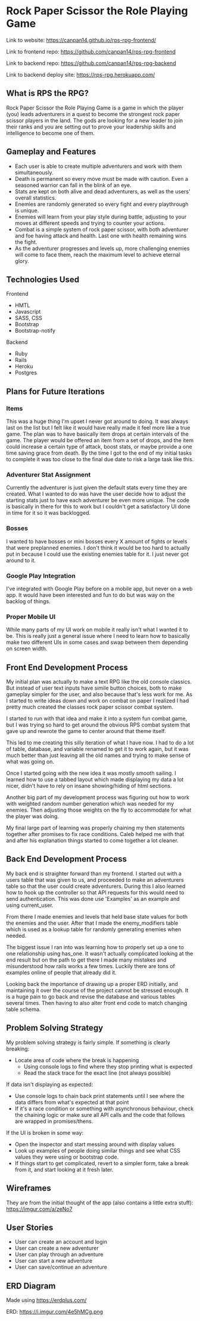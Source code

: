 # Rock Paper Scissor the Role Playing Game

Link to website: https://canpan14.github.io/rps-rpg-frontend/

Link to frontend repo: https://github.com/canpan14/rps-rpg-frontend

Link to backend repo: https://github.com/canpan14/rps-rpg-backend

Link to backend deploy site: https://rps-rpg.herokuapp.com/

## What is RPS the RPG?
Rock Paper Scissor the Role Playing Game is a game in which the player (you) leads adventurers in a quest to become the strongest rock paper scissor players in the land. The gods are looking for a new leader to join their ranks and you are setting out to prove your leadership skills and intelligence to become one of them.

## Gameplay and Features
- Each user is able to create multiple adventurers and work with them simultaneously.
- Death is permanent so every move must be made with caution. Even a seasoned warrior can fall in the blink of an eye.
- Stats are kept on both alive and dead adventurers, as well as the users' overall statistics.
- Enemies are randomly generated so every fight and every playthrough is unique.
- Enemies will learn from your play style during battle, adjusting to your moves at different speeds and trying to counter your actions.
- Combat is a simple system of rock paper scissor, with both adventurer and foe having attack and health. Last one with health remaining wins the fight.
- As the adventurer progresses and levels up, more challenging enemies will come to face them, reach the maximum level to achieve eternal glory.

## Technologies Used
Frontend
- HMTL
- Javascript
- SASS, CSS
- Bootstrap
- Bootstrap-notify

Backend
- Ruby
- Rails
- Heroku
- Postgres

## Plans for Future Iterations
### Items
This was a huge thing I'm upset I never got around to doing. It was always last on the list but I felt like it would have really made it feel more like a true game. The plan was to have basically item drops at certain intervals of the game. The player would be offered an item from a set of drops, and the item could increase a certain type of attack, boost stats, or maybe provide a one time saving grace from death. By the time I got to the end of my initial tasks to complete it was too close to the final due date to risk a large task like this.

### Adventurer Stat Assignment
Currently the adventurer is just given the default stats every time they are created. What I wanted to do was have the user decide how to adjust the starting stats just to have each adventurer be even more unique. The code is basically in there for this to work but I couldn't get a satisfactory UI done in time for it so it was backlogged.

### Bosses
I wanted to have bosses or mini bosses every X amount of fights or levels that were preplanned enemies. I don't think it would be too hard to actually put in because I could use the existing enemies table for it. I just never got around to it.

### Google Play Integration
I've integrated with Google Play before on a mobile app, but never on a web app. It would have been interested and fun to do but was way on the backlog of things.

### Proper Mobile UI
While many parts of my UI work on mobile it really isn't what I wanted it to be. This is really just a general issue where I need to learn how to basically make two different UIs in some cases and swap between them depending on screen width.

## Front End Development Process
My initial plan was actually to make a text RPG like the old console classics. But instead of user text inputs have simile button choices, both to make gameplay simpler for the user, and also because that's less work for me. As I started to write ideas down and work on combat on paper I realized I had pretty much created the classes rock paper scissor combat system.

I started to run with that idea and make it into a system fun combat game, but I was trying so hard to get around the obvious RPS combat system that gave up and rewrote the game to center around that theme itself.

This led to me creating this silly iteration of what I have now. I had to do a lot of table, database, and variable renamed to get it to work again, but it was much better than just leaving all the old names and trying to make sense of what was going on.

Once I started going with the new idea it was mostly smooth sailing. I learned how to use a tabbed layout which made displaying my data a lot nicer, didn't have to rely on insane showing/hiding of html sections.

Another big part of my development process was figuring out how to work with weighted random number generation which was needed for my enemies. Then adjusting those weights on the fly to accommodate for what the player was doing.

My final large part of learning was properly chaining my then statements together after promises to fix race conditions. Caleb helped me with that and after his explanation things started to come together a lot cleaner.

## Back End Development Process
My back end is straighter forward than my frontend. I started out with a users table that was given to us, and proceeded to make an adventurers table so that the user could create adventurers. During this I also learned how to hook up the controller so that API requests for this would need to send authentication. This was done use 'Examples' as an example and using current_user.

From there I made enemies and levels that held base state values for both the enemies and the user. After that I made the enemy_modifiers table which is used as a lookup table for randomly generating enemies when needed.

The biggest issue I ran into was learning how to properly set up a one to one relationship using has_one. It wasn't actually complicated looking at the end result but on the path to get there I made many mistakes and misunderstood how rails works a few times. Luckily there are tons of examples online of people that already did it.

Looking back the importance of drawing up a proper ERD initially, and maintaining it over the course of the project cannot be stressed enough. It is a huge pain to go back and revise the database and various tables several times. Then having to also alter front end code to match changing table schema.

## Problem Solving Strategy
My problem solving strategy is fairly simple.
If something is clearly breaking:
- Locate area of code where the break is happening
  - Using console logs to find where they stop printing what is expected
  - Read the stack trace for the exact line (not always possible)

If data isn't displaying as expected:
- Use console logs to chain back print statements until I see where the data differs from what's expected at that point
- If it's a race condition or something with asynchronous behaviour, check the chaining logic or make sure all API calls and the code that follows are wrapped in promises/thens.

If the UI is broken in some way:
- Open the inspector and start messing around with display values
- Look up examples of people doing similar things and see what CSS values they were using or bootstrap code.
- If things start to get complicated, revert to a simpler form, take a break from it, and start looking at it fresh later.

## Wireframes
They are from the initial thought of the app (also contains a little extra stuff): https://imgur.com/a/zeNo7

## User Stories
- User can create an account and login
- User can create a new adventurer
- User can play through an adventure
- User can start a new adventure
- User can save/continue an adventure

## ERD Diagram
Made using https://erdplus.com/

ERD: https://i.imgur.com/4e5hMCg.png
